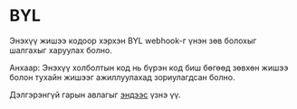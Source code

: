 # BYL 

Энэхүү жишээ кодоор хэрхэн BYL webhook-г үнэн зөв болохыг шалгахыг харуулах болно.

Анхаар: Энэхүү холболтын код нь бүрэн код биш бөгөөд зөвхөн жишээ болон тухайн жишээг ажиллуулахад зориулагдсан болно.

Дэлгэрэнгүй гарын авлагыг [эндээс](https://docs.byl.mn/webhook.html) үзнэ үү.